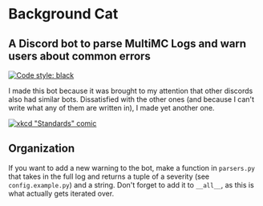 # Background Cat
## A Discord bot to parse MultiMC Logs and warn users about common errors
[![Code style: black](https://img.shields.io/badge/code%20style-black-000000.svg)](https://github.com/ambv/black)

I made this bot because it was brought to my attention that other discords also had similar bots. Dissatisfied with the other ones (and because I can't write what any of them are written in), I made yet another one.

[![xkcd "Standards" comic](https://imgs.xkcd.com/comics/standards.png)](https://xkcd.com/927/)

## Organization

If you want to add a new warning to the bot, make a function in `parsers.py` that takes in the full log and returns a tuple of a severity (see `config.example.py`) and a string. Don't forget to add it to `__all__`, as this is what actually gets iterated over.